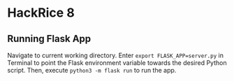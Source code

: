 # HackRice 8

## Running Flask App

Navigate to current working directory. Enter `export FLASK_APP=server.py` in Terminal to point the Flask environment variable towards the desired Python script. Then, execute `python3 -m flask run` to run the app.